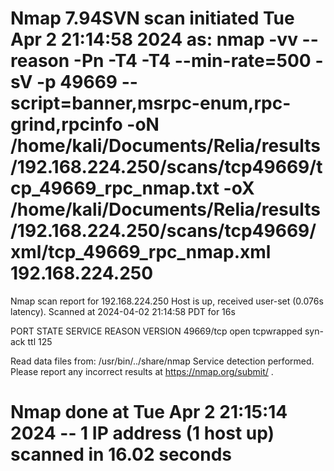 # Nmap 7.94SVN scan initiated Tue Apr  2 21:14:58 2024 as: nmap -vv --reason -Pn -T4 -T4 --min-rate=500 -sV -p 49669 --script=banner,msrpc-enum,rpc-grind,rpcinfo -oN /home/kali/Documents/Relia/results/192.168.224.250/scans/tcp49669/tcp_49669_rpc_nmap.txt -oX /home/kali/Documents/Relia/results/192.168.224.250/scans/tcp49669/xml/tcp_49669_rpc_nmap.xml 192.168.224.250
Nmap scan report for 192.168.224.250
Host is up, received user-set (0.076s latency).
Scanned at 2024-04-02 21:14:58 PDT for 16s

PORT      STATE SERVICE    REASON          VERSION
49669/tcp open  tcpwrapped syn-ack ttl 125

Read data files from: /usr/bin/../share/nmap
Service detection performed. Please report any incorrect results at https://nmap.org/submit/ .
# Nmap done at Tue Apr  2 21:15:14 2024 -- 1 IP address (1 host up) scanned in 16.02 seconds
